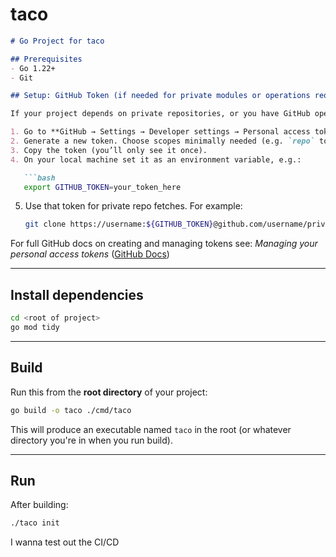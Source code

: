 # taco

````markdown
# Go Project for taco

## Prerequisites
- Go 1.22+  
- Git  

## Setup: GitHub Token (if needed for private modules or operations requiring GitHub auth)

If your project depends on private repositories, or you have GitHub operations that require authentication, you’ll need a **GitHub Personal Access Token (PAT)**.

1. Go to **GitHub → Settings → Developer settings → Personal access tokens**. :contentReference[oaicite:0]{index=0}  
2. Generate a new token. Choose scopes minimally needed (e.g. `repo` to access private repos). :contentReference[oaicite:1]{index=1}  
3. Copy the token (you’ll only see it once).  
4. On your local machine set it as an environment variable, e.g.:

   ```bash
   export GITHUB_TOKEN=your_token_here
````

5. Use that token for private repo fetches. For example:

   ```bash
   git clone https://username:${GITHUB_TOKEN}@github.com/username/private-repo.git
   ```

For full GitHub docs on creating and managing tokens see: *Managing your personal access tokens* ([GitHub Docs][1])

---

## Install dependencies

```bash
cd <root of project>
go mod tidy
```

---

## Build

Run this from the **root directory** of your project:

```bash
go build -o taco ./cmd/taco
```

This will produce an executable named `taco` in the root (or whatever directory you're in when you run build).

---

## Run

After building:

```bash
./taco init
```

[1]: https://docs.github.com/en/authentication/keeping-your-account-and-data-secure/managing-your-personal-access-tokens?utm_source=chatgpt.com "Managing your personal access tokens"


I wanna test out the CI/CD
